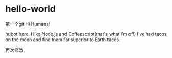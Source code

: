 # hello-world
第一个git
Hi Humans!

hubot here, I like Node.js and Coffeescript(that's what I'm of!)
I've had tacos on the moon and find them far superior to Earth tacos.

再次修改
